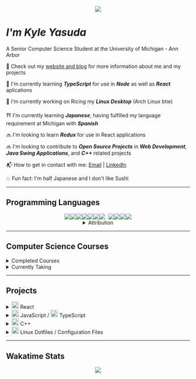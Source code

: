 <div align='center' style="margin-bottom: 10px">
	<img src="https://github.com/tusharnankani/tusharnankani/blob/master/Assets/hello.gif">
</div>

# **_I'm Kyle Yasuda_**

A Senior Computer Science Student at the University of Michigan - Ann Arbor

:bookmark: Check out my [website and blog](https://www.sudacode.com) for more information about me and my projects

:open_book: I'm currently learning ___TypeScript___ for use in ___Node___ as well as ___React___ aplications

:penguin: I'm currently working on Ricing my ___Linux Desktop___ (Arch Linux btw)

:shinto_shrine: I'm currently learning ___Japanese___, having fulfilled my language requirement at Michigan with ___Spanish___

:soon: I'm looking to learn ___Redux___ for use in React applications

:soon: I'm looking to contribute to ___Open Source Projects___ in ___Web Development___, ___Java Swing Applications___, and ___C++___ related projects

:mailbox_with_mail: How to get in contact with me: [Email](mailto:ksyasuda@umich.edu) | [LinkedIn](https://www.linkedin.com/in/kyle-yasuda-7a81b415b/)

:boom: Fun fact: I'm half Japanese and I don't like Sushi

---

## Programming Languages

<div align='center'>
	<div style="display: flex; justify-content: center">
		<img src="https://img.icons8.com/color/48/000000/c-plus-plus-logo.png"/>
		<img src="https://img.icons8.com/color/48/000000/c-programming.png"/>
		<img src="https://img.icons8.com/color/48/000000/html-5.png"/>
		<img src="https://img.icons8.com/color/48/000000/css3.png"/>
		<img src="https://img.icons8.com/color/48/000000/javascript.png"/>
		<img src="https://img.icons8.com/color/48/000000/typescript.png"/>
		<img src="https://img.icons8.com/ultraviolet/40/000000/react.png"/>
		<img style="margin-left: 8px;" src="https://img.icons8.com/color/48/000000/nodejs.png"/>
		<img src="https://img.icons8.com/color/48/000000/java-coffee-cup-logo.png"/>
		<img src="https://img.icons8.com/fluent/48/000000/console.png"/>
		<img src="https://img.icons8.com/color/48/000000/graphql.png"/>
	</div>
<details>
<summary>Attribution</summary>

<div id="attribution" style="font-size: 8px;">			<a class="att-link" href="https://icons8.com/icon/40670/c-programming">C Programming icon by Icons8</a>,			<a class="att-link" href="https://icons8.com/icon/108784/javascript">JavaScript icon by Icons8</a>,			<a href="https://icons8.com/icon/uJM6fQYqDaZK/typescript">TypeScript icon by Icons8</a>,			<a class="att-link" href="https://icons8.com/icon/13679/java">Java icon by Icons8</a>,			<a class="att-link" href="https://icons8.com/icon/20909/html-5">Html 5 icon by Icons8</a>,			<a class="att-link" href="https://icons8.com/icon/21278/css3">CSS3 icon by Icons8</a>,			<a class="att-link" href="https://icons8.com/icon/Nlsua06Gvxel/react">React icon by Icons8</a>,			<a class="att-link" href="https://icons8.com/icon/WbRVMGxHh74X/console">Console icon by Icons8</a>,			<a class="att-link" href="https://icons8.com/icon/54087/nodejs">Nodejs icon by Icons8</a>,			<a class="att-link" href="https://icons8.com/icon/zdI5E8moxhs-/graphql">Graphql icon by Icons8</a>
</div>

</details>
</div>

---

<!-- ---

## About Me:

I'm from Los Angeles, California. I enjoy playing golf, watching sports (Basketball, Football, Golf, and Baseball), hanging out with my friends, coding, eating, and traveling.

I've been coding since my Sophomore year of High School when I took Honors C++. Since then, I have taken at least one Computer Science course in each semester of High School and College. During High School, I learned the basics of C++, Java, and Python, but focused almost exclusively on C++ since becoming a student at the University of Michigan. However, this semester, the first semester of my Senior year, I am taking a Web Systems course dealing with Python, Jinja2, and Flask as well as HTML, CSS, JavaScript, and eventually React. Additionally I am taking a course titled "Practical Programming in Java". I am currently seeking a full time position as a Software Engineer/Software Developer.

--- -->

## Computer Science Courses

<details>
<summary>Completed Courses</summary>

:heavy_check_mark: <a class="link" href="https://eecs183.github.io/eecs183.org/" rel="noreferrer" target="_blank">EECS 183</a> - Elementary Programmig Concepts

:heavy_check_mark: <a class="link" href="https://eecs280staff.github.io/eecs280.org/" rel="noreferrer" target="_blank">EECS 280</a> - Programming and Intro to Data Structures

:heavy_check_mark: <span style="font-weight: bold;">EECS 203</span> - Discrete Mathematics

:heavy_check_mark: <span style="font-weight: bold;">Stats 250</span> - Introduction to Statistics and Data Analysis

:heavy_check_mark: <span style="font-weight: bold;">EECS 376</span> - Foundations of Computer Science

:heavy_check_mark: <a class="link" href="https://www.eecs.umich.edu/courses/eecs370/eecs370.f20/" rel="noreferrer" target="_blank">EECS 370</a> - Introduction to Computer Organization

</details>

<details>
<summary>Currently Taking</summary>

:heavy_check_mark: <a class="link" href="https://eecs285.github.io/eecs285.org/" rel="noreferrer" target="_blank">EECS 285</a> - Practical Programming in Java

:heavy_check_mark: <a class="link" href="https://web.eecs.umich.edu/~weimerw/481/" rel="noreferrer" target="\_blank">EECS 481</a> - Software Engineering

:heavy_check_mark: <a class="link" href="https://eecs485staff.github.io/eecs485.org/" rel="noreferrer" target="_blank">EECS 485</a> - Web Systems
</details>

---

## Projects

<details style="display: inline;">
<summary><img width="20px" src="https://img.icons8.com/ultraviolet/40/000000/react.png"/> React</summary>
		
<div style="display: flex;">
	<a class="card" style="flaot: left;" href="https://github.com/ksyasuda/website2.0">
	  <img align="center" src="https://github-readme-stats.vercel.app/api/pin/?username=ksyasuda&repo=website2.0&theme=react" />
	</a>
	<a class="card" style="float: left;" href="https://github.com/ksyasuda/heroku-react-travel-app">
	  <img align="center" src="https://github-readme-stats.vercel.app/api/pin/?username=ksyasuda&repo=heroku-react-travel-app&theme=react" />
	</a>
	<a class="card" style="height: 125px;" href="https://github.com/ksyasuda/firefox-startpage">
	  <img align="center" src="https://github-readme-stats.vercel.app/api/pin/?username=ksyasuda&repo=firefox-startpage&theme=react" />
	</a>
</div>

</details>

<details>
<summary>
<img width='20px' src="https://img.icons8.com/color/48/000000/javascript.png"/> JavaScript / <img width='20px' src="https://img.icons8.com/color/48/000000/typescript.png"/> TypeScript</summary>

<p align='center' style="display: flex;">
	<a class="card" style="flaot: left;" href="https://github.com/ksyasuda/travel-api">
	  <img align="center" src="https://github-readme-stats.vercel.app/api/pin/?username=ksyasuda&repo=travel-api&theme=react"/>
	</a>
	<a class="card" style="flaot: left;" href="https://github.com/ksyasuda/learn-typescript">
	  <img align="center" src="https://github-readme-stats.vercel.app/api/pin/?username=ksyasuda&repo=learn-typescript&theme=react"/>
	</a>
	<a class="card" style="flaot: left; flex-wrap: wrap" href="https://github.com/ksyasuda/BalanceBook-Server">
	  <img align="center" src="https://github-readme-stats.vercel.app/api/pin/?username=ksyasuda&repo=BalanceBook-Server&theme=react"/>
	</a>
	<a class="card" style="flaot: left" href="https://github.com/ksyasuda/Flappy-Bird">
	  <img align="center" src="https://github-readme-stats.vercel.app/api/pin/?username=ksyasuda&repo=Flappy-Bird&theme=react"/>
	</a>
</p>

</details>

<details>
<summary><img width='20px' src="https://img.icons8.com/color/48/000000/c-plus-plus-logo.png"/> C++</summary>

<a class="card"　href="https://github.com/ksyasuda/RubiksCube">
	<img align="center" src="https://github-readme-stats.vercel.app/api/pin/?username=ksyasuda&repo=RubiksCube&theme=react"/>
</a>
<a class="card"　href="https://github.com/ksyasuda/Sukdoku-Solver">
	<img align="center" src="https://github-readme-stats.vercel.app/api/pin/?username=ksyasuda&repo=Sudoku-solver&theme=react"/>
</a>
<a class="card"　href="https://github.com/ksyasuda/you-have-to">
	<img align="center" src="https://github-readme-stats.vercel.app/api/pin/?username=ksyasuda&repo=you-have-to&theme=react"/>
</a>

</details>

<details>
<summary><img width='20px' src="https://img.icons8.com/fluent/48/000000/console.png"/> Linux Dotfiles / Configuration Files</summary>

<p align='center' style="display: flex;">
	<a class="card" style="flaot: left" href="https://github.com/ksyasuda/dotfiles">
	  <img align="center" src="https://github-readme-stats.vercel.app/api/pin/?username=ksyasuda&repo=dotfiles&theme=react"/>
	</a>
	<a class="card" style="flaot: left" href="https://github.com/ksyasuda/-Linux-Rice-">
	  <img align="center" src="https://github-readme-stats.vercel.app/api/pin/?username=ksyasuda&repo=-Linux-Rice-&theme=react"/>
	</a>
</p>

</details>

---

## Wakatime Stats

<p align="center">
	<a rel="noreferrer" target="_blank" href="https://wakatime.com/@sudacode">
		<img src="https://github-readme-stats.vercel.app/api/wakatime?username=sudacode">
	</a>
</p>

<!-- [![willianrod's wakatime stats](https://github-readme-stats.vercel.app/api/wakatime?username=sudacode)](https://github.com/ksyasuda/github-readme-stats) -->
